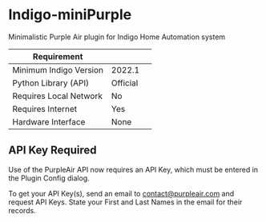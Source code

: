 # Indigo-miniPurple
Minimalistic Purple Air plugin for Indigo Home Automation system

| Requirement            |                     |   |
|------------------------|---------------------|---|
| Minimum Indigo Version | 2022.1              |   |
| Python Library (API)   | Official            |   |
| Requires Local Network | No                  |   |
| Requires Internet      | Yes                 |   |
| Hardware Interface     | None                |   |

## API Key Required
Use of the PurpleAir API now requires an API Key, which must be entered in the Plugin Config dialog.

To get your API Key(s), send an email to contact@purpleair.com and request API Keys.  State your First and Last Names in the email for their records.  

